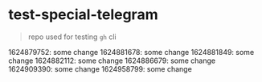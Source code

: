 # test-special-telegram

> repo used for testing `gh` cli

1624879752: some change
1624881678: some change
1624881849: some change
1624882112: some change
1624886679: some change
1624909390: some change
1624958799: some change
